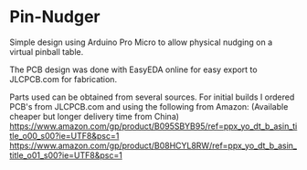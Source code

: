 # Pin-Nudger
Simple design using Arduino Pro Micro to allow physical nudging on a virtual pinball table.

The PCB design was done with EasyEDA online for easy export to JLCPCB.com for fabrication.

Parts used can be obtained from several sources.  For initial builds I ordered PCB's from JLCPCB.com and using the following from Amazon: (Available cheaper but longer delivery time from China)
https://www.amazon.com/gp/product/B095SBYB95/ref=ppx_yo_dt_b_asin_title_o00_s00?ie=UTF8&psc=1
https://www.amazon.com/gp/product/B08HCYL8RW/ref=ppx_yo_dt_b_asin_title_o01_s00?ie=UTF8&psc=1
